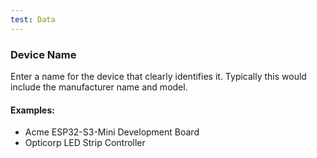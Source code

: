 ```yaml
---
test: Data
---
```

### Device Name


Enter a name for the device that clearly identifies it. Typically this would include the manufacturer name and model.

#### Examples:
- Acme ESP32-S3-Mini Development Board
- Opticorp LED Strip Controller